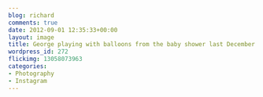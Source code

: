 ```yaml
---
blog: richard
comments: true
date: 2012-09-01 12:35:33+00:00
layout: image
title: George playing with balloons from the baby shower last December!
wordpress_id: 272
flickimg: 13058073963
categories:
- Photography
- Instagram
---
```


